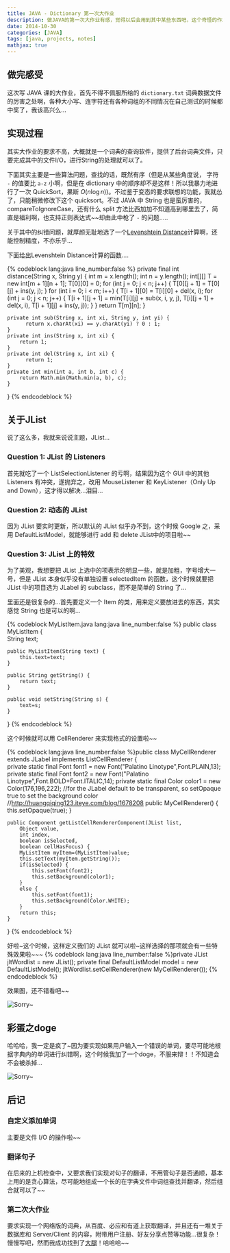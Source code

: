 ```yaml
---
title: JAVA - Dictionary 第一次大作业
description: 做JAVA的第一次大作业有感，觉得以后会用到其中某些东西吧，这个奇怪的作业，这个磨人的小妖精~
date: 2014-10-30
categories: [JAVA]
tags: [java, projects, notes]
mathjax: true
---
```


## 做完感受

这次写 JAVA 课的大作业，首先不得不佩服所给的 `dictionary.txt` 词典数据文件的厉害之处啊，各种大小写、连字符还有各种词组的不同情况在自己测试的时候都中奖了，我该高兴么...

## 实现过程
其实大作业的要求不高，大概就是一个词典的查询软件，提供了后台词典文件，只要完成其中的文件I/O，进行String的处理就可以了。

下面其实主要是一些算法问题，查找的话，既然有序（但是从某些角度说，
字符 `-` 的值要比 `a-z` 小啊，但是在 dictionary 中的顺序却不是这样！所以我暴力地进行了一次 QuickSort，果断 $O(n\log n)$)。不过鉴于变态的要求联想的功能，我就怂了，只能稍微修改下这个 quicksort。不过 JAVA 中 String 也是蛮厉害的，compareToIgnoreCase，还有什么 split 方法比西加加不知道高到哪里去了，简直是福利啊，也支持正则表达式~~却由此中枪了 `-` 的问题.....

关于其中的纠错问题，就厚颜无耻地选了一个[Levenshtein Distance](http://en.wikipedia.org/wiki/Levenshtein_distance "编辑距离")计算啊，还能控制精度，不亦乐乎...

下面给出Levenshtein Distance计算的函数....

{% codeblock lang:java line_number:false %} private final int distance(String x, String y) {
        int m = x.length();
        int n = y.length();
        int[][] T = new int[m + 1][n + 1];
        T[0][0] = 0;
        for (int j = 0; j < n; j++) {
            T[0][j + 1] = T[0][j] + ins(y, j);
        }
        for (int i = 0; i < m; i++) {
            T[i + 1][0] = T[i][0] + del(x, i);
            for (int j = 0; j < n; j++) {
                T[i + 1][j + 1] =  min(T[i][j] + sub(x, i, y, j), T[i][j + 1] + del(x, i),
                    T[i + 1][j] + ins(y, j));
            }
        }
        return T[m][n];
    }
    
    private int sub(String x, int xi, String y, int yi) {
          return x.charAt(xi) == y.charAt(yi) ? 0 : 1;
    }
    private int ins(String x, int xi) {
        return 1;
    }
    private int del(String x, int xi) {
          return 1;
    }
    private int min(int a, int b, int c) {
        return Math.min(Math.min(a, b), c);
    }
} {% endcodeblock %}

## 关于JList
说了这么多，我就来说说主题，JList...

### Question 1: JList 的 Listeners

首先就吃了一个 ListSelectionListener 的亏啊，结果因为这个 GUI 中的其他Listeners 有冲突，遂抛弃之，改用 MouseListener 和 KeyListener（Only Up and Down），这才得以解决...泪目...

### Question 2: 动态的 JList

因为 JList 要实时更新，所以默认的 JList 似乎办不到，这个时候 Google 之，采用 DefaultListModel，就能够进行 add 和 delete JList中的项目啦~~

### Question 3: JList 上的特效

为了美观，我想要把 JList 上选中的项表示的明显一些，就是加粗，字号增大一号，但是 JList 本身似乎没有单独设置 selectedItem 的函数，这个时候就要把 JList 中的项目选为 JLabel 的 subclass，而不是简单的 String 了...

里面还是很复杂的...首先要定义一个 Item 的类，用来定义要放进去的东西，其实感觉 String 也是可以的啊...

{% codeblock MyListItem.java lang:java line_number:false %}
public class MyListItem {    
    String text;
    
    public MyListItem(String text) {
        this.text=text;
    }
    
    public String getString() {
        return text;
    }
    
    public void setString(String s) {
        text=s;
    } 
} {% endcodeblock %}

这个时候就可以用 CellRenderer 来实现格式的设置啦~~

{% codeblock lang:java line_number:false %}public class MyCellRenderer extends JLabel implements ListCellRenderer {    
    private static final Font font1 = new Font("Palatino Linotype",Font.PLAIN,13);
    private static final Font font2 = new Font("Palatino Linotype",Font.BOLD+Font.ITALIC,14);
    private static final Color color1 = new Color(176,196,222);
    //for the JLabel default to be transparent, so setOpaque true to set the background color 
    //http://huangqiqing123.iteye.com/blog/1678208
    public MyCellRenderer() {
        this.setOpaque(true);
    }
    
    public Component getListCellRendererComponent(JList list,
        Object value,
        int index,
        boolean isSelected,
        boolean cellHasFocus) {
        MyListItem myItem=(MyListItem)value;
        this.setText(myItem.getString());
        if(isSelected) {
            this.setFont(font2);
            this.setBackground(color1);
        }
        else {
            this.setFont(font1);
            this.setBackground(Color.WHITE);
        }                
        return this;             
    }    
} {% endcodeblock %}

好啦~这个时候，这样定义我们的 JList 就可以啦~这样选择的那项就会有一些特殊效果啦~~~
{% codeblock lang:java line_number:false %}private JList <MyListItem> jltWordlist = new JList<MyListItem>();
private final DefaultListModel<MyListItem> model = new DefaultListModel<MyListItem>(); 
jltWordlist.setCellRenderer(new MyCellRenderer());
{% endcodeblock %}

效果图，还不错看吧~~

![Sorry~](result.png)

## 彩蛋之doge

哈哈哈，我一定是疯了~因为要实现如果用户输入一个错误的单词，要尽可能地根据字典内的单词进行纠错啊，这个时候我加了一个doge，不服来辩！！不知道会不会被杀掉...

![Sorry~](doge.png)

## 后记

### 自定义添加单词

主要是文件 I/O 的操作啦~~

### 翻译句子

在后来的上机检查中，又要求我们实现对句子的翻译，不用管句子是否通顺，基本上用的是贪心算法，尽可能地组成一个长的在字典文件中词组查找并翻译，然后组合就可以了~~

### 第二次大作业

要求实现一个网络版的词典，从百度、必应和有道上获取翻译，并且还有一堆关于数据库和 Server/Client 的内容，附带用户注册、好友分享点赞等功能...很复杂！慢慢写吧，然而我成功找到了[大腿](https://github.com/SongY123)！哈哈哈~~
